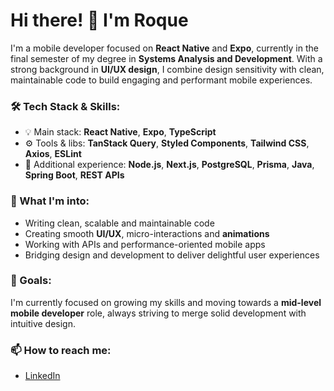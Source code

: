 # Hi there! 👋 I'm Roque

I'm a mobile developer focused on **React Native** and **Expo**, currently in the final semester of my degree in **Systems Analysis and Development**. With a strong background in **UI/UX design**, I combine design sensitivity with clean, maintainable code to build engaging and performant mobile experiences.

### 🛠️ Tech Stack & Skills:
- 💡 Main stack: **React Native**, **Expo**, **TypeScript**
- ⚙️ Tools & libs: **TanStack Query**, **Styled Components**, **Tailwind CSS**, **Axios**, **ESLint**
- 🧠 Additional experience: **Node.js**, **Next.js**, **PostgreSQL**, **Prisma**, **Java**, **Spring Boot**, **REST APIs**

### 🚀 What I'm into:
- Writing clean, scalable and maintainable code
- Creating smooth **UI/UX**, micro-interactions and **animations**
- Working with APIs and performance-oriented mobile apps
- Bridging design and development to deliver delightful user experiences

### 🎯 Goals:
I'm currently focused on growing my skills and moving towards a **mid-level mobile developer** role, always striving to merge solid development with intuitive design.

### 📫 How to reach me:
- [LinkedIn](https://www.linkedin.com/in/eroque55)
